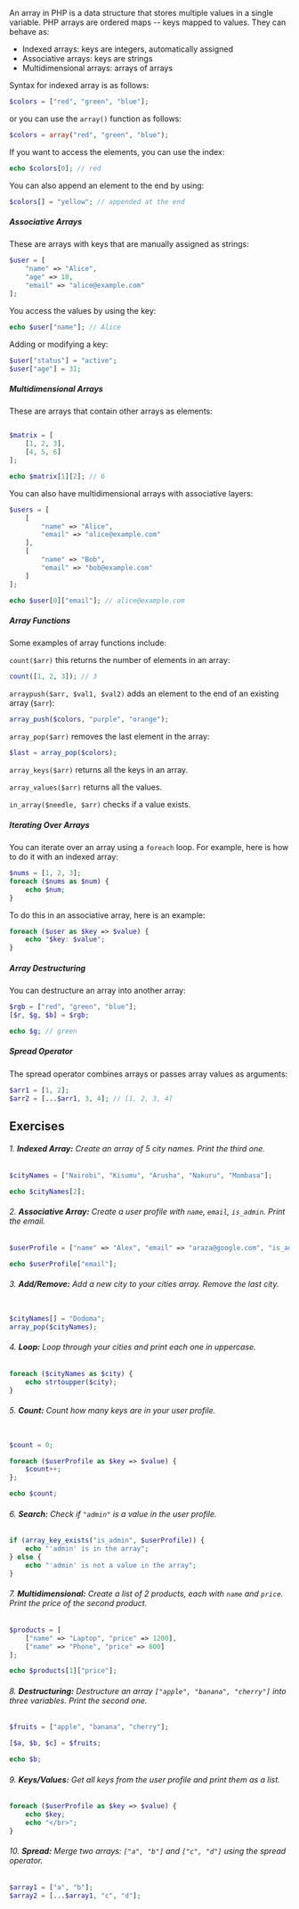 
An array in PHP is a data structure that stores multiple values in a single variable. PHP arrays are ordered maps -- keys mapped to values. They can behave as: 

- Indexed arrays: keys are integers, automatically assigned
- Associative arrays: keys are strings
- Multidimensional arrays: arrays of arrays

Syntax for indexed array is as follows: 

```php
$colors = ["red", "green", "blue"];
```

or you can use the `array()` function as follows: 

```php
$colors = array("red", "green", "blue");
```

If you want to access the elements, you can use the index: 

```php
echo $colors[0]; // red
```

You can also append an element to the end by using: 

```php
$colors[] = "yellow"; // appended at the end
```

##### Associative Arrays

These are arrays with keys that are manually assigned as strings: 

```php 
$user = [
	"name" => "Alice",
	"age" => 18,
	"email" => "alice@example.com"
];
```

You access the values by using the key: 

```php
echo $user["name"]; // Alice
```

Adding or modifying a key: 

```php 
$user["status"] = "active";
$user["age"] = 31;
```

##### Multidimensional Arrays

These are arrays that contain other arrays as elements: 

```php

$matrix = [
	[1, 2, 3], 
	[4, 5, 6]
]; 

echo $matrix[1][2]; // 6
```

You can also have multidimensional arrays with associative layers: 

```php
$users = [
	[
		"name" => "Alice",
		"email" => "alice@example.com"
	],
	[
		"name" => "Bob",
		"email" => "bob@example.com"
	]
];

echo $user[0]["email"]; // alice@example.com
```

##### Array Functions 

Some examples of array functions include: 

`count($arr)` this returns the number of elements in an array: 

```php
count([1, 2, 3]); // 3
```

`arraypush($arr, $val1, $val2)` adds an element to the end of an existing array (`$arr`):

```php
array_push($colors, "purple", "orange");
```

`array_pop($arr)` removes the last element in the array: 

```php
$last = array_pop($colors);
```

`array_keys($arr)` returns all the keys in an array. 

`array_values($arr)` returns all the values. 

`in_array($needle, $arr)` checks if a value exists. 

##### Iterating Over Arrays

You can iterate over an array using a `foreach` loop. For example, here is how to do it with an indexed array: 

```php
$nums = [1, 2, 3];
foreach ($nums as $num) {
	echo $num;
}
```

To do this in an associative array, here is an example: 

```php
foreach ($user as $key => $value) {
	echo "$key: $value";
}
```

##### Array Destructuring

You can destructure an array into another array: 

```php
$rgb = ["red", "green", "blue"];
[$r, $g, $b] = $rgb;

echo $g; // green 
```

##### Spread Operator

The spread operator combines arrays or passes array values as arguments: 

```php
$arr1 = [1, 2];
$arr2 = [...$arr1, 3, 4]; // [1, 2, 3, 4] 
```
## Exercises

###### 1. **Indexed Array:** Create an array of 5 city names. Print the third one.

```php 
$cityNames = ["Nairobi", "Kisumu", "Arusha", "Nakuru", "Mombasa"];

echo $cityNames[2];
```

###### 2. **Associative Array:** Create a user profile with `name`, `email`, `is_admin`. Print the email.

```php
$userProfile = ["name" => "Alex", "email" => "araza@google.com", "is_admin" => true];

echo $userProfile["email"];
```

###### 3. **Add/Remove:** Add a new city to your cities array. Remove the last city.

```php

$cityNames[] = "Dodoma";
array_pop($cityNames);

```

###### 4. **Loop:** Loop through your cities and print each one in uppercase.

```php
foreach ($cityNames as $city) {
	echo strtoupper($city);
}
```

###### 5. **Count:** Count how many keys are in your user profile.

```php 

$count = 0;

foreach ($userProfile as $key => $value) {
    $count++;
}; 

echo $count;
```

###### 6. **Search:** Check if `"admin"` is a value in the user profile.

```php
if (array_key_exists("is_admin", $userProfile)) {
	echo "'admin' is in the array";
} else {
	echo "'admin' is not a value in the array";
}
```

###### 7. **Multidimensional:** Create a list of 2 products, each with `name` and `price`. Print the price of the second product.

```php 
$products = [
	["name" => "Laptop", "price" => 1200],
	["name" => "Phone", "price" => 800]
];

echo $products[1]["price"];

```

###### 8. **Destructuring:** Destructure an array `["apple", "banana", "cherry"]` into three variables. Print the second one.

```php 
$fruits = ["apple", "banana", "cherry"];

[$a, $b, $c] = $fruits;

echo $b;
```
###### 9. **Keys/Values:** Get all keys from the user profile and print them as a list.

```php
foreach ($userProfile as $key => $value) {
	echo $key;
	echo "</br>";
}
```

###### 10. **Spread:** Merge two arrays: `["a", "b"]` and `["c", "d"]` using the spread operator.

```php
$array1 = ["a", "b"];
$array2 = [...$array1, "c", "d"];
```